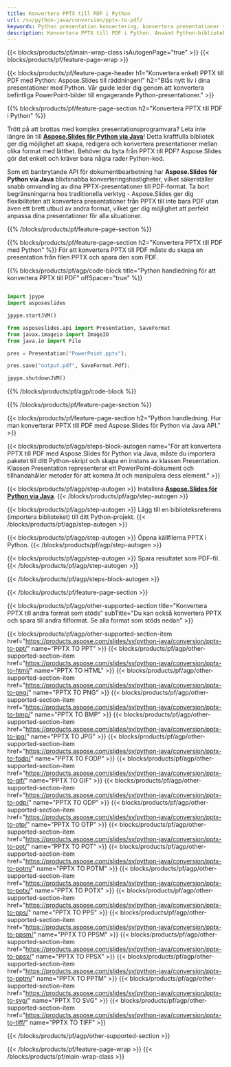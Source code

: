 ```yaml
---
title: Konvertera PPTX till PDF i Python
url: /sv/python-java/conversion/pptx-to-pdf/
keywords: Python presentation konvertering, konvertera presentationer till Python, Python för presentationer, Aspose.Slides Python, PPTX till PDF konvertering, Python presentationsbibliotek
description: Konvertera PPTX till PDF i Python. Använd Python-bibliotekets API för att konvertera PPTX-filer till PDF
---
```


{{< blocks/products/pf/main-wrap-class isAutogenPage="true" >}}
{{< blocks/products/pf/feature-page-wrap >}}

{{< blocks/products/pf/feature-page-header h1="Konvertera enkelt PPTX till PDF med Python: Aspose.Slides till räddningen!" h2="Blås nytt liv i dina presentationer med Python. Vår guide leder dig genom att konvertera befintliga PowerPoint-bilder till engagerande Python-presentationer." >}}

{{% blocks/products/pf/feature-page-section h2="Konvertera PPTX till PDF i Python" %}}

Trött på att brottas med komplex presentationsprogramvara? Leta inte längre än till [**Aspose.Slides för Python via Java**](https://products.aspose.com/slides/sv/python-java/)! Detta kraftfulla bibliotek ger dig möjlighet att skapa, redigera och konvertera presentationer mellan olika format med lätthet. Behöver du byta från PPTX till PDF? Aspose.Slides gör det enkelt och kräver bara några rader Python-kod.

Som ett banbrytande API för dokumentbearbetning har **Aspose.Slides för Python via Java** blixtsnabba konverteringshastigheter, vilket säkerställer snabb omvandling av dina PPTX-presentationer till PDF-format. Ta bort begränsningarna hos traditionella verktyg - Aspose.Slides ger dig flexibiliteten att konvertera presentationer från PPTX till inte bara PDF utan även ett brett utbud av andra format, vilket ger dig möjlighet att perfekt anpassa dina presentationer för alla situationer.

{{% /blocks/products/pf/feature-page-section %}}

{{% blocks/products/pf/feature-page-section  h2="Konvertera PPTX till PDF med Python" %}}
För att konvertera PPTX till PDF måste du skapa en presentation från filen PPTX och spara den som PDF.

{{% blocks/products/pf/agp/code-block title="Python handledning för att konvertera PPTX till PDF" offSpacer="true" %}}

```python

import jpype
import asposeslides

jpype.startJVM()

from asposeslides.api import Presentation, SaveFormat
from javax.imageio import ImageIO
from java.io import File

pres = Presentation("PowerPoint.pptx");

pres.save("output.pdf", SaveFormat.Pdf);

jpype.shutdownJVM()
```


{{% /blocks/products/pf/agp/code-block %}}

{{% /blocks/products/pf/feature-page-section %}}

{{< blocks/products/pf/feature-page-section  h2="Python handledning. Hur man konverterar PPTX till PDF med Aspose.Slides för Python via Java API." >}}

{{< blocks/products/pf/agp/steps-block-autogen name="För att konvertera PPTX till PDF med Aspose.Slides för Python via Java, måste du importera paketet till ditt Python-skript och skapa en instans av klassen Presentation. Klassen Presentation representerar ett PowerPoint-dokument och tillhandahåller metoder för att komma åt och manipulera dess element." >}}

{{< blocks/products/pf/agp/step-autogen >}}
Installera [**Aspose.Slides för Python via Java**](https://products.aspose.com/slides/sv/python-java/).
{{< /blocks/products/pf/agp/step-autogen >}}

{{< blocks/products/pf/agp/step-autogen >}}
Lägg till en biblioteksreferens (importera biblioteket) till ditt Python-projekt.
{{< /blocks/products/pf/agp/step-autogen >}}

{{< blocks/products/pf/agp/step-autogen >}}
Öppna källfilerna PPTX i Python.
{{< /blocks/products/pf/agp/step-autogen >}}

{{< blocks/products/pf/agp/step-autogen >}}
Spara resultatet som PDF-fil.
{{< /blocks/products/pf/agp/step-autogen >}}

{{< /blocks/products/pf/agp/steps-block-autogen >}}

{{< /blocks/products/pf/feature-page-section >}}

{{< blocks/products/pf/agp/other-supported-section title="Konvertera PPTX till andra format som stöds" subTitle="Du kan också konvertera PPTX och spara till andra filformat. Se alla format som stöds nedan" >}}

{{< blocks/products/pf/agp/other-supported-section-item href="https://products.aspose.com/slides/sv/python-java/conversion/pptx-to-ppt/" name="PPTX TO PPT" >}}
{{< blocks/products/pf/agp/other-supported-section-item href="https://products.aspose.com/slides/sv/python-java/conversion/pptx-to-html/" name="PPTX TO HTML" >}}
{{< blocks/products/pf/agp/other-supported-section-item href="https://products.aspose.com/slides/sv/python-java/conversion/pptx-to-png/" name="PPTX TO PNG" >}}
{{< blocks/products/pf/agp/other-supported-section-item href="https://products.aspose.com/slides/sv/python-java/conversion/pptx-to-bmp/" name="PPTX TO BMP" >}}
{{< blocks/products/pf/agp/other-supported-section-item href="https://products.aspose.com/slides/sv/python-java/conversion/pptx-to-jpg/" name="PPTX TO JPG" >}}
{{< blocks/products/pf/agp/other-supported-section-item href="https://products.aspose.com/slides/sv/python-java/conversion/pptx-to-fodp/" name="PPTX TO FODP" >}}
{{< blocks/products/pf/agp/other-supported-section-item href="https://products.aspose.com/slides/sv/python-java/conversion/pptx-to-gif/" name="PPTX TO GIF" >}}
{{< blocks/products/pf/agp/other-supported-section-item href="https://products.aspose.com/slides/sv/python-java/conversion/pptx-to-odp/" name="PPTX TO ODP" >}}
{{< blocks/products/pf/agp/other-supported-section-item href="https://products.aspose.com/slides/sv/python-java/conversion/pptx-to-otp/" name="PPTX TO OTP" >}}
{{< blocks/products/pf/agp/other-supported-section-item href="https://products.aspose.com/slides/sv/python-java/conversion/pptx-to-pot/" name="PPTX TO POT" >}}
{{< blocks/products/pf/agp/other-supported-section-item href="https://products.aspose.com/slides/sv/python-java/conversion/pptx-to-potm/" name="PPTX TO POTM" >}}
{{< blocks/products/pf/agp/other-supported-section-item href="https://products.aspose.com/slides/sv/python-java/conversion/pptx-to-potx/" name="PPTX TO POTX" >}}
{{< blocks/products/pf/agp/other-supported-section-item href="https://products.aspose.com/slides/sv/python-java/conversion/pptx-to-pps/" name="PPTX TO PPS" >}}
{{< blocks/products/pf/agp/other-supported-section-item href="https://products.aspose.com/slides/sv/python-java/conversion/pptx-to-ppsm/" name="PPTX TO PPSM" >}}
{{< blocks/products/pf/agp/other-supported-section-item href="https://products.aspose.com/slides/sv/python-java/conversion/pptx-to-ppsx/" name="PPTX TO PPSX" >}}
{{< blocks/products/pf/agp/other-supported-section-item href="https://products.aspose.com/slides/sv/python-java/conversion/pptx-to-pptm/" name="PPTX TO PPTM" >}}
{{< blocks/products/pf/agp/other-supported-section-item href="https://products.aspose.com/slides/sv/python-java/conversion/pptx-to-svg/" name="PPTX TO SVG" >}}
{{< blocks/products/pf/agp/other-supported-section-item href="https://products.aspose.com/slides/sv/python-java/conversion/pptx-to-tiff/" name="PPTX TO TIFF" >}}


{{< /blocks/products/pf/agp/other-supported-section >}}

{{< /blocks/products/pf/feature-page-wrap >}}
{{< /blocks/products/pf/main-wrap-class >}}
